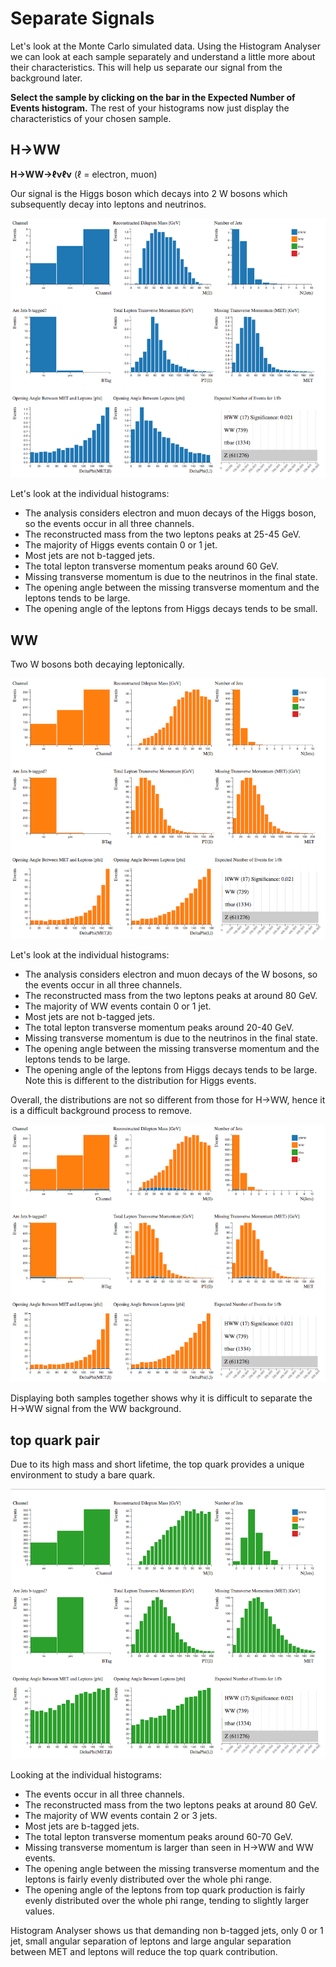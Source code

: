 
# Separate Signals

Let's look at the Monte Carlo simulated data.
Using the Histogram Analyser we can look at each sample separately and understand a little more about their characteristics.  This will help us separate our signal from the background later.

**Select the sample by clicking on the bar in the Expected Number of Events histogram.**  The rest of your histograms now just display the characteristics of your chosen sample.

## H→WW

**H→WW→ℓνℓν** (ℓ = electron, muon)

Our signal is the  Higgs boson which decays into 2 W bosons which subsequently decay into leptons and neutrinos. 

![](pictures/separateSignals/HWW.png)

Let's look at the individual histograms:
* The analysis considers electron and muon decays of the Higgs boson, so the events occur in all three channels. 
* The reconstructed mass from the two leptons peaks at 25-45 GeV.
* The majority of Higgs events contain 0 or 1 jet.
* Most jets are not b-tagged jets. 
* The total lepton transverse momentum peaks around 60 GeV.  
* Missing transverse momentum is due to the neutrinos in the final state. 
* The opening angle between the missing transverse momentum and the leptons tends to be large.
* The opening angle of the leptons from Higgs decays tends to be small.


## WW

Two W bosons both decaying leptonically.


![](pictures/separateSignals/WW.png)


Let's look at the individual histograms:
* The analysis considers electron and muon decays of the W bosons, so the events occur in all three channels. 
* The reconstructed mass from the two leptons peaks at around 80 GeV.
* The majority of WW events contain 0 or 1 jet.
* Most jets are not b-tagged jets. 
* The total lepton transverse momentum peaks around 20-40 GeV.  
* Missing transverse momentum is due to the neutrinos in the final state. 
* The opening angle between the missing transverse momentum and the leptons tends to be large.
* The opening angle of the leptons from Higgs decays tends to be large.  Note this is different to the distribution for Higgs events.

Overall, the distributions are not so different from those for H→WW, hence it is a difficult background process to remove.


![](pictures/separateSignals/HWW_WW.png)


Displaying both samples together shows why it is difficult to separate the H→WW signal from the WW background.


## top quark pair

Due to its high mass and short lifetime, the top quark provides a unique environment to study a bare quark.

![](pictures/separateSignals/ttbar.png)



Looking at the individual histograms:

* The events occur in all three channels. 
* The reconstructed mass from the two leptons peaks at around 80 GeV.
* The majority of WW events contain 2 or 3 jets.
* Most jets are b-tagged jets. 
* The total lepton transverse momentum peaks around 60-70 GeV.  
* Missing transverse momentum is larger than seen in H→WW and WW events.
* The opening angle between the missing transverse momentum and the leptons is fairly evenly distributed over the whole phi range.
* The opening angle of the leptons from top quark production is fairly evenly distributed over the whole phi range, tending to slightly larger values.


Histogram Analyser shows us that demanding non b-tagged jets, only 0 or 1 jet, small angular separation of leptons and large angular separation between MET and leptons will reduce the top quark contribution.